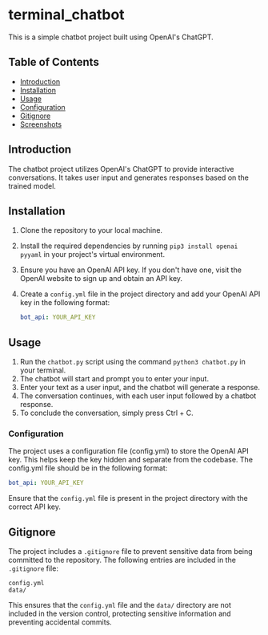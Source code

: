 # terminal_chatbot

This is a simple chatbot project built using OpenAI's ChatGPT.

## Table of Contents

- [Introduction](#introduction)
- [Installation](#installation)
- [Usage](#usage)
- [Configuration](#configuration)
- [Gitignore](#gitignore)
- [Screenshots](#screenshots)

## Introduction

The chatbot project utilizes OpenAI's ChatGPT to provide interactive conversations. It takes user input and generates responses based on the trained model.

## Installation

1. Clone the repository to your local machine.
2. Install the required dependencies by running `pip3 install openai pyyaml` in your project's virtual environment.
3. Ensure you have an OpenAI API key. If you don't have one, visit the OpenAI website to sign up and obtain an API key.
4. Create a `config.yml` file in the project directory and add your OpenAI API key in the following format:

   ```yaml
   bot_api: YOUR_API_KEY
   ```
## Usage
1. Run the ```chatbot.py``` script using the command ```python3 chatbot.py``` in your terminal.
2. The chatbot will start and prompt you to enter your input.
3. Enter your text as a user input, and the chatbot will generate a response.
4. The conversation continues, with each user input followed by a chatbot response.
5. To conclude the conversation, simply press Ctrl + C.

### Configuration
The project uses a configuration file (config.yml) to store the OpenAI API key. This helps keep the key hidden and separate from the codebase. The config.yml file should be in the following format:

```yaml
bot_api: YOUR_API_KEY
```
Ensure that the ```config.yml``` file is present in the project directory with the correct API key.

## Gitignore
The project includes a ```.gitignore``` file to prevent sensitive data from being committed to the repository. The following entries are included in the ```.gitignore``` file:

```arduino
config.yml
data/
```
This ensures that the ```config.yml``` file and the ```data/``` directory are not included in the version control, protecting sensitive information and preventing accidental commits.


